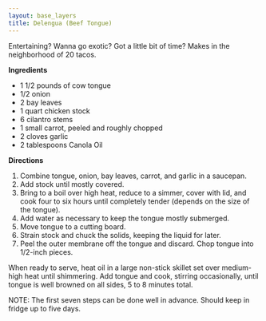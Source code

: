 ```yaml
---
layout: base_layers
title: Delengua (Beef Tongue)
---
```


Entertaining? Wanna go exotic? Got a little bit of time? Makes in the neighborhood of 20 tacos.

__Ingredients__

* 1 1/2 pounds of cow tongue
* 1/2 onion
* 2 bay leaves
* 1 quart chicken stock
* 6 cilantro stems
* 1 small carrot, peeled and roughly chopped
* 2 cloves garlic
* 2 tablespoons Canola Oil

__Directions__

1. Combine tongue, onion, bay leaves, carrot, and garlic in a saucepan.
2. Add stock until mostly covered.
3. Bring to a boil over high heat, reduce to a simmer, cover with lid, and cook four to six hours until completely tender (depends on the size of the tongue).
4. Add water as necessary to keep the tongue mostly submerged.
5. Move tongue to a cutting board.
6. Strain stock and chuck the solids, keeping the liquid for later.
7. Peel the outer membrane off the tongue and discard. Chop tongue into 1/2-inch pieces.

When ready to serve, heat oil in a large non-stick skillet set over medium-high heat until shimmering. Add tongue and cook, stirring occasionally, until tongue is well browned on all sides, 5 to 8 minutes total.

NOTE: The first seven steps can be done well in advance. Should keep in fridge up to five days.
